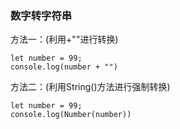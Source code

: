 ### 数字转字符串

方法一：(利用+""进行转换)

	let number = 99;
	console.log(number + "")
	
方法二：(利用String()方法进行强制转换)

	let number = 99;
	console.log(Number(number))
